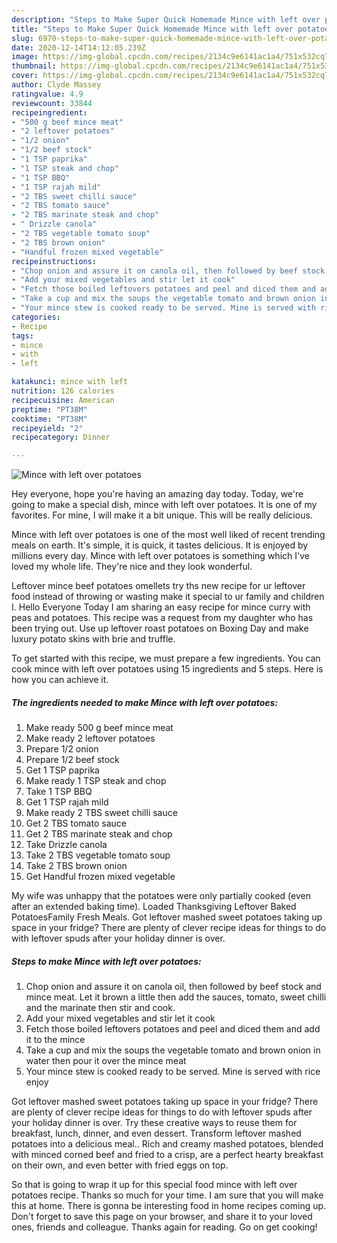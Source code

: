 ```yaml
---
description: "Steps to Make Super Quick Homemade Mince with left over potatoes"
title: "Steps to Make Super Quick Homemade Mince with left over potatoes"
slug: 6970-steps-to-make-super-quick-homemade-mince-with-left-over-potatoes
date: 2020-12-14T14:12:05.239Z
image: https://img-global.cpcdn.com/recipes/2134c9e6141ac1a4/751x532cq70/mince-with-left-over-potatoes-recipe-main-photo.jpg
thumbnail: https://img-global.cpcdn.com/recipes/2134c9e6141ac1a4/751x532cq70/mince-with-left-over-potatoes-recipe-main-photo.jpg
cover: https://img-global.cpcdn.com/recipes/2134c9e6141ac1a4/751x532cq70/mince-with-left-over-potatoes-recipe-main-photo.jpg
author: Clyde Massey
ratingvalue: 4.9
reviewcount: 33844
recipeingredient:
- "500 g beef mince meat"
- "2 leftover potatoes"
- "1/2 onion"
- "1/2 beef stock"
- "1 TSP paprika"
- "1 TSP steak and chop"
- "1 TSP BBQ"
- "1 TSP rajah mild"
- "2 TBS sweet chilli sauce"
- "2 TBS tomato sauce"
- "2 TBS marinate steak and chop"
- " Drizzle canola"
- "2 TBS vegetable tomato soup"
- "2 TBS brown onion"
- "Handful frozen mixed vegetable"
recipeinstructions:
- "Chop onion and assure it on canola oil, then followed by beef stock and mince meat. Let it brown a little then add the sauces, tomato, sweet chilli and the marinate then stir and cook."
- "Add your mixed vegetables and stir let it cook"
- "Fetch those boiled leftovers potatoes and peel and diced them and add it to the mince"
- "Take a cup and mix the soups the vegetable tomato and brown onion in water then pour it over the mince meat"
- "Your mince stew is cooked ready to be served. Mine is served with rice enjoy"
categories:
- Recipe
tags:
- mince
- with
- left

katakunci: mince with left 
nutrition: 126 calories
recipecuisine: American
preptime: "PT38M"
cooktime: "PT38M"
recipeyield: "2"
recipecategory: Dinner

---
```



![Mince with left over potatoes](https://img-global.cpcdn.com/recipes/2134c9e6141ac1a4/751x532cq70/mince-with-left-over-potatoes-recipe-main-photo.jpg)

Hey everyone, hope you're having an amazing day today. Today, we're going to make a special dish, mince with left over potatoes. It is one of my favorites. For mine, I will make it a bit unique. This will be really delicious.

Mince with left over potatoes is one of the most well liked of recent trending meals on earth. It's simple, it is quick, it tastes delicious. It is enjoyed by millions every day. Mince with left over potatoes is something which I've loved my whole life. They're nice and they look wonderful.

Leftover mince beef potatoes omellets try ths new recipe for ur leftover food instead of throwing or wasting make it special to ur family and children I. Hello Everyone Today I am sharing an easy recipe for mince curry with peas and potatoes. This recipe was a request from my daughter who has been trying out. Use up leftover roast potatoes on Boxing Day and make luxury potato skins with brie and truffle.


To get started with this recipe, we must prepare a few ingredients. You can cook mince with left over potatoes using 15 ingredients and 5 steps. Here is how you can achieve it.

<!--inarticleads1-->

##### The ingredients needed to make Mince with left over potatoes:

1. Make ready 500 g beef mince meat
1. Make ready 2 leftover potatoes
1. Prepare 1/2 onion
1. Prepare 1/2 beef stock
1. Get 1 TSP paprika
1. Make ready 1 TSP steak and chop
1. Take 1 TSP BBQ
1. Get 1 TSP rajah mild
1. Make ready 2 TBS sweet chilli sauce
1. Get 2 TBS tomato sauce
1. Get 2 TBS marinate steak and chop
1. Take  Drizzle canola
1. Take 2 TBS vegetable tomato soup
1. Take 2 TBS brown onion
1. Get Handful frozen mixed vegetable


My wife was unhappy that the potatoes were only partially cooked (even after an extended baking time). Loaded Thanksgiving Leftover Baked PotatoesFamily Fresh Meals. Got leftover mashed sweet potatoes taking up space in your fridge? There are plenty of clever recipe ideas for things to do with leftover spuds after your holiday dinner is over. 

<!--inarticleads2-->

##### Steps to make Mince with left over potatoes:

1. Chop onion and assure it on canola oil, then followed by beef stock and mince meat. Let it brown a little then add the sauces, tomato, sweet chilli and the marinate then stir and cook.
1. Add your mixed vegetables and stir let it cook
1. Fetch those boiled leftovers potatoes and peel and diced them and add it to the mince
1. Take a cup and mix the soups the vegetable tomato and brown onion in water then pour it over the mince meat
1. Your mince stew is cooked ready to be served. Mine is served with rice enjoy


Got leftover mashed sweet potatoes taking up space in your fridge? There are plenty of clever recipe ideas for things to do with leftover spuds after your holiday dinner is over. Try these creative ways to reuse them for breakfast, lunch, dinner, and even dessert. Transform leftover mashed potatoes into a delicious meal.. Rich and creamy mashed potatoes, blended with minced corned beef and fried to a crisp, are a perfect hearty breakfast on their own, and even better with fried eggs on top. 

So that is going to wrap it up for this special food mince with left over potatoes recipe. Thanks so much for your time. I am sure that you will make this at home. There is gonna be interesting food in home recipes coming up. Don't forget to save this page on your browser, and share it to your loved ones, friends and colleague. Thanks again for reading. Go on get cooking!
